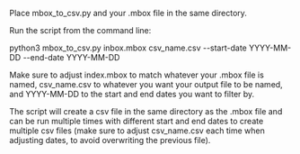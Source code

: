 Place mbox_to_csv.py and your .mbox file in the same directory. 

Run the script from the command line:

python3 mbox_to_csv.py inbox.mbox csv_name.csv --start-date YYYY-MM-DD --end-date YYYY-MM-DD

Make sure to adjust index.mbox to match whatever your .mbox file is named, csv_name.csv to whatever you want your output file to be named, and YYYY-MM-DD to the start and end dates you want to filter by.

The script will create a csv file in the same directory as the .mbox file and can be run multiple times with different start and end dates to create multiple csv files (make sure to adjust csv_name.csv each time when adjusting dates, to avoid overwriting the previous file).